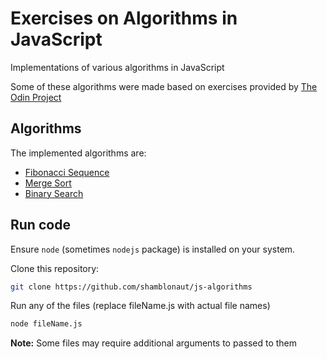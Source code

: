 # Exercises on Algorithms in JavaScript
Implementations of various algorithms in JavaScript

Some of these algorithms were made based on exercises provided by [The Odin Project](https://theodinproject.com)

## Algorithms
The implemented algorithms are:
- [Fibonacci Sequence](https://en.wikipedia.org/wiki/Fibonacci_sequence)
- [Merge Sort](https://en.wikipedia.org/wiki/Merge_sort)
- [Binary Search](https://en.wikipedia.org/wiki/Binary_search_algorithm)

## Run code
Ensure `node` (sometimes `nodejs` package) is installed on your system.

Clone this repository:
```sh
git clone https://github.com/shamblonaut/js-algorithms
```

Run any of the files (replace fileName.js with actual file names)
```sh
node fileName.js
```
**Note:** Some files may require additional arguments to passed to them

